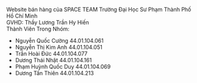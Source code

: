 Website bán hàng của SPACE TEAM Trường Đại Học Sư Phạm Thành Phố Hồ Chí Minh <br>
GVHD: Thầy Lương Trần Hy Hiến
<br>
Thành Viên Trong Nhóm:
- Nguyễn Quốc Cường 44.01.104.061
- Nguyễn Thị Kim Anh 44.01.104.051
- Trần Hoài Đức 44.01.104.077
- Dương Thái Nhật 44.01.104.161
- Phạm Huỳnh Quốc Duy 44.01.104.069
- Dương Tấn Thiên 44.01.104.213

